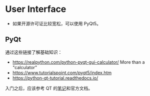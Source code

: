 # User Interface

- 如果开源许可证比较宽松，可以使用 PyQt5。

## PyQt

通过这些链接了解基础知识：

- <https://realpython.com/python-pyqt-gui-calculator/> More than a "calculator"
- <https://www.tutorialspoint.com/pyqt5/index.htm>
- <https://python-qt-tutorial.readthedocs.io/>

入门之后，应该参考 QT 的[笔记](../../../platform/qt/README.md)和官方文档。
